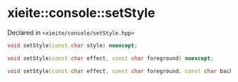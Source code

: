 # xieite::console::setStyle
Declared in `<xieite/console/setStyle.hpp>`
```cpp
void setStyle(const char style) noexcept;

void setStyle(const char effect, const char foreground) noexcept;

void setStyle(const char effect, const char foreground, const char background) noexcept;
```

